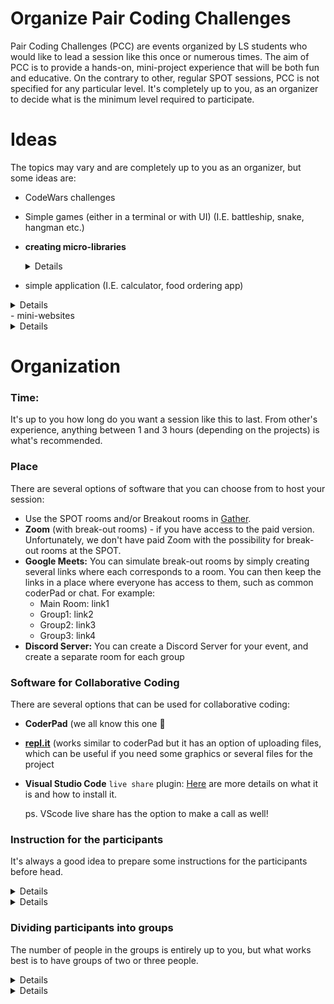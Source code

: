 # **Organize Pair Coding Challenges**

Pair Coding Challenges (PCC) are events organized by LS students who would like to lead a session like this once or numerous times. The aim of PCC is to provide a hands-on, mini-project experience that will be both fun and educative. On the contrary to other, regular SPOT sessions, PCC is not specified for any particular level. It's completely up to you, as an organizer to decide what is the minimum level required to participate. 

# Ideas

The topics may vary and are completely up to you as an organizer, but some ideas are:

- CodeWars challenges
- Simple games (either in a terminal or with UI)  (I.E. battleship,  snake, hangman etc.)
- **creating micro-libraries**
  <details>
  - **JS micro-library**
    - **description and examples:**
        
        **Task:** Building a micro, vanilla JS library
        **Groups:** 2-3 ppl
        
        We are going to build a string manipulation micro-library. 
        
        1. You will need to set up a node project on one of the student's machines:
        - remember about the correct file structure for your files
        - what files and folders should node project include? // lib test
        
        2. You will need to create three files:
        - library module: stringis.js
        - file main.js that will use the functions from the module. `main.js` should simply call the functions and console log the result. If any of the functions throws an error main.js should handle that error and log to console ‘invalid input’. 
        - stringis.test.js that checks if all your functions return what they should
        
        3. stringis.js needs to include the following functions and each function has to throw an error if the input is NOT a string:
        
        ```jsx
        caseSwitchis
        // change all the upper case characters to lower case characters and lowercase characters to uppercase characters. Leave all the other characters unchanged. 
        // ex. Abcd_xkLL? => aBCD_Xkll?
        
        alphaOrderis
        // sort all the characters in a string to be in an alphabetical order. Leaves all non alphabetical characters in the same place. Case insensitive. 
        // // ex. Hello, have a nice day!  => aaacd, eeeH h illn ovy!
        
        compresingis
        // takes a string and compress it. It changes all consecutive same characters into one and their cout
        // ex.  ‘Hello Woooorld’ => ‘Hel(2)o Wo(4)rld’
        
        gRamsayTranslateis
        // takes a string and translating it to Gordon Ramsay talk: change all characters to uppercase. End all the sentence with ‘!!!’. Add ‘YOU IDIOT SANDWICH’  after each ‘,’
        // ex. “This pizza is so disgusting, if you take it to Italy you’ll get arrested.”
        // => “THIS PIZZA IS SO DISGUSTING, YOU IDIOT SANDWICH,  IF YOU TAKE IT TO ITALY YOU’LL GET ARRESTED!!!”
        ```
        
        [Untitled](https://www.notion.so/b3f16a1a543b4ed19715e28280179603?pvs=21)
        
        [Untitled](https://www.notion.so/601b9d8e982045ef97ccb16ffb152245?pvs=21)
        
    - **bonus features:**
        - A bonus if you use regex at least once!
        - Bonus functions:
            - firstLetterSwichis 
            takes two strings and returns and array with two strings with switched first letters of each word.
                
                ```jsx
                
                // Ex: firstLetterSwichis(‘I like eating icecream’, ‘What a nice day!’)
                // => [‘W aike neating dcecream’, ‘Ihat l eice iay’];
                ```
                
            - vowelSwitchis
            Takes in a string and replaces all the vowels [a,e,i,o,u] with their respective positions within that string.
            
            ```jsx
            // ex. 'this is my string' => 'th3s 6s my str15ng'
            ```
            
            - removisDuplicatis
            Removing all consecutive duplicate words from a string, leaving only first words entries.
    - **solutions (some):**
        
        ```jsx
        function alphaOrderis(givenString) {
          let cleaned = givenString.replace(/[^a-z]/gi, '')
          // return cleaned;
          
          let sorted = cleaned.split('').sort((a,b)=>{
            a = a.toLowerCase();
            b = b.toLowerCase();
            if(a < b){
              return -1;
            } else if(a > b){
              return 1;
            } else{
              return 0;
            }
          })
          
        
        givenString.split('').forEach((ogChar, idx) => {
          if (ogChar.match(/[^a-z]/gi)) {
            sorted.splice(idx, 0, ogChar)
          }
        })
          return sorted.join('');
        }
                              
        // console.log(alphaOrderis('Hello, have a nice day!')) // aaacd, eeeH h illn ovy!                 
        
        function caseSwitchis(string) {
          return string.split('').map(char => {
            if (char.match(/[a-z]/)) {
              return char.toUpperCase();
            } else if (char.match(/[A-Z]/)) {
              return char.toLowerCase();
            } else {
              return char;
            }
          }).join('')
          
        }
        
        // console.log(caseSwitchis('Abcd_xkLL?')); // aBCD_Xkll?
        
        module.exports = {alphaOrderis, caseSwitchis}
        ```
  </details>          
- simple application (I.E. calculator, food ordering app)
<details>
- **mini-programs**
  - **Personal Finance App**
      - **Description:**
          - You will be divided into two groups.
          - Your task for today is to cooperate in order to create a plan for a mini Personal Finance App.
          - A big plus is if your team will be able to make the app working.
          - Your app can work in node or browser. It’s entirely up to you.
          - You have to use at least one of the object creation patterns but you cannot use classes.
          - Your team has to decide what functionalities are needed and how will organize yourself.
          - You have time until 12:50 pm (or 45 min) EST so plan your time wisely :)
          - In the end of the session we will present and discuss:
              - present how far did your team go
              - what functionalities does your app have
              - if you got the app working present how it works
              - what was the most challenging part
              - what went well
              
      - The s**olution from previous groups:**
          
          ```jsx
          //Programs that we have created: 
          
          //First group: Leena and Daniel
          
          // function FinanceApp(initalBalance = 0, ) {
          //   this.balance = initalBalance;
          //   this.expenses = [];
          //   this.income = [];
          // }
          
          // FinanceApp.prototype = {
          //   getBalance() {
          //     return this.balance;
          //   },
          //   getIncome() {
          //     return this.income.map(current => current.toString());
          //   },
          //   getExpenses() {
          //     return this.expenses.map(current => current.toString());
          //   },
          //   addExpense(value = 0, category = 'Generic', date = 'today') {
          //     this.expenses.push(new Record(value, category, date));
          //     this.balance -= value;
          //   },
          //   addIncome(value = 0, category = 'Generic', date = 'today') {
          //     this.balance += value;
          //     this.income.push(new Record(value, category, date));
          //   }
          // }
          
          // function Record (value, category, date) {
          //   this.value = value;
          //   this.category = category;
          //   this.date = date;
          // }
          
          // Record.prototype.toString = function() {
          //   return `value: ${this.value} - category: ${this.category} - date: ${this.date}`;
          // }
          
          // let danielFinanceApp = new FinanceApp(0);
          // console.log(danielFinanceApp.addExpense(40, 'gas'));
          // console.log(danielFinanceApp.addExpense(130, 'costoc'));
          
          // console.log(danielFinanceApp.getIncome());
          // console.log(danielFinanceApp.addIncome(1000));
          
          // console.log(danielFinanceApp.getExpenses());
          // console.log(danielFinanceApp.addExpense(100, 'food', 'today'))
          // console.log(danielFinanceApp.addExpense(10, 'food', 'February 3'));
          // console.log(danielFinanceApp.getIncome());
          // console.log(danielFinanceApp.getExpenses());
          // console.log(danielFinanceApp.getBalance());
          
          // Second group: Carl and Kyle
          
          // Budget Class
          function Budget(budget) {
            this.budget = budget;
            this.expenses = [];
          }
          
          Budget.prototype.getBudget = function () {
            return this.budget;
          }
          
          Budget.prototype.addExpense = function (name, total) {
            let expense = new Expense(name, total);
            this.expenses.push(expense);
          }
          
          Budget.prototype.getExpense = function (name) {
            let filteredExpenses = this.expenses.filter(expense => expense.getName() === name);
            Object.keys(filteredExpenses).forEach(key => {
              console.log(`${filteredExpenses[key].info()}`)
            });
          }
          
          // do we want this to return the object, or render a display?
          Budget.prototype.getExpenses = function () {
            console.log('Current expenses are: ');
          
            this.expenses.forEach(expense => {
              console.log(`${expense.info()}`);
            });
          
          }
          
          Budget.prototype.getTotalExpenses = function () {
            let total = 0;
            this.expenses.forEach(expense => {
              total += expense.getTotal();
            });
            return total;
          }
          
          Budget.prototype.redOrBlack = function () {
            let exp = this.getTotalExpenses();
            return (this.budget >= exp) ? 'In the black!' : 'In the red...';
          };
          
          // Expense Class
          function Expense(name, total) {
            this.name = name;
            this.total = total;
          }
          
          Expense.prototype.getName = function () {
            return this.name;
          }
          
          Expense.prototype.getTotal = function () {
            return this.total;
          }
          
          Expense.prototype.info = function () {
            return `${this.name} : ${this.total}`;
          }
          
          let myBudget = new Budget(2000);
          console.log(myBudget.getBudget());
          myBudget.addExpense('gas', 25);
          myBudget.addExpense('gas', 36);
          myBudget.addExpense('takeout', 75);
          myBudget.addExpense('groceries', 2500);
          
          console.log(myBudget.getExpenses());
          console.log(myBudget.getExpense('gas'));
          console.log(myBudget.getExpense('takeout'));
          console.log(myBudget.getExpense('groceries'));
          
          console.log(myBudget.getTotalExpenses());
          console.log(myBudget.redOrBlack());
          ```
  </details>          
- mini-websites
<details>
- **mini Express.js application**
    
    [Pair Coding Challenge](https://www.notion.so/Pair-Coding-Challenge-6bb6abd0d812447cab1fcf80097073ac?pvs=21)
</details> 


# Organization

### Time:
It's up to you how long do you want a session like this to last. From other's experience, anything between 1 and 3 hours (depending on the projects) is what's recommended. 

### Place
There are several options of software that you can choose from to host your session:
- Use the SPOT rooms and/or Breakout rooms in [Gather](https://shorturl.at/YgIKB).
- **Zoom** (with break-out rooms) - if you have access to the paid version. Unfortunately, we don't have paid Zoom with the possibility for break-out rooms at the SPOT.
- **Google Meets:** You can simulate break-out rooms by simply creating several links where each corresponds to a room. You can then keep the links in a place where everyone has access to them, such as common coderPad or chat. For example:
    - Main Room: link1
    - Group1: link2
    - Group2: link3
    - Group3: link4
- **Discord Server:** You can create a Discord Server for your event, and create a separate room for each group


### Software for Collaborative Coding
There are several options that can be used for collaborative coding:

- **CoderPad** (we all know this one 🙂
- [**repl.it**](http://repl.it) (works similar to coderPad but it has an option of uploading files, which can be useful if you need some graphics or several files for the project
- **Visual Studio Code** `live share` plugin: [Here](https://visualstudio.microsoft.com/services/live-share/) are more details on what it is and how to install it.
    
    ps. VScode live share has the option to make a call as well!  
    

### Instruction for the participants
It's always a good idea to prepare some instructions for the participants before head. 

<details>
- **Feel free to use this template:**
    
    ## Before the session:
    
    **Set-up (directories and modules)**
    
    - directory set-up
    - installation of modules and libraries
    - other
    
    ## During the session:
    
    Details: (how much time?, links to repl etc.) 
    
    Task: (describe what the groups will do)
    
    Steps or hints: *optional (describe what could be some steps that the groups should do) 
</details>
  
<details>  
- **Here is an example of instruction:**
    
    ### Before the session:
    
    1. **Set-up (directories and modules)**
        - **directory set-up:**
            
            ```jsx
            dir_name:
              index.js
              .gitignore
              public
                -images
                - stylesheets
                  - application.css
              views
                - layout.pug
                - index.pug
                - menu.pug
            ```
            
        - **npm init**
        - **place node_modules in `.gitignore`**
        - **install libraries**
            
            ```jsx
            npm install express morgan express-flash express-session connect-loki express-validator pug --save
            ```
            
        - **install nodemon**
            
            ```jsx
            npm install nodemon --save-dev
            ```
            
            - script in `package.json` :
            
            ```jsx
            "scripts": {
                "start": "npx nodemon hello.js",
            ```
            
        - **require modules**
            
            ```jsx
            const express = require("express");
            const morgan = require("morgan");
            const flash = require("express-flash");
            const session = require("express-session");
            const { body, validationResult } = require("express-validator");
            
            const store = require("connect-loki");
            
            const app = express();
            const LokiStore = store(session);
            
            app.set("views", "./views");
            app.set("view engine", "pug");
            
            app.use(morgan("common"));
            ```
            
    2. **Visual Studio:**
        - install `life share` extension
    
    ### During The session
    
    **Task:**
    
    Your task for today will be to create a simple application for a local restaurant. The final application should have the following:
    
    - home page with:
        - a title
        - an image (of a hamburger??)
        - a link to a menu
        
        ![](https://s3-us-west-2.amazonaws.com/secure.notion-static.com/92b5e768-33f8-4a6b-bf7a-08665d1e6281/Screenshot_from_2021-06-09_15-51-15.png)
        
    - a menu page:
        - with some items and prices:
            - for inspiration:
                
                ```jsx
                const menu_items = [
                  {
                    header: 'Appetizers',
                    dishes: [{
                      name: 'tomato salad',
                      price: '$10'
                    },
                    {
                      name: 'mashed potatos',
                      price: '$5'
                    }],
                  },
                  {
                    header: 'Soups',
                    dishes: [{
                      name: 'vegetable soup',
                      price: '$12'
                    },
                    {
                      name: 'tomato soup',
                      price: '$15'
                    }]
                  },
                  {
                    header: 'Main',
                    dishes: [{
                      name: 'hamburger',
                      price: '$20'
                    },
                    {
                      name: 'chicken burger',
                      price: '$16'
                    },
                    {
                      name: 'vegetable burger',
                      price: '$13'
                    }]
                  }
                ];
                ```
                
        - a link to 'make orders' page
        - a link to home page
        
        ![](https://s3-us-west-2.amazonaws.com/secure.notion-static.com/e4da7626-b501-4568-af8f-9415f2e06969/Screenshot_from_2021-06-09_15-52-20.png)
        
    - orders page:
        - with a simple form to take orders: (name, order) (You can add other fields if you want)
        - a link to go back to main page
        
        ![](https://s3-us-west-2.amazonaws.com/secure.notion-static.com/d42d0691-215d-4adb-b048-395915f46d62/Screenshot_from_2021-06-09_15-52-23.png)
        
    - don't worry about CSS
    - don't worry about form validation at this stage
    
    **Steps:**
    
    1. create templates for `index.pug` and `layout.pug`. You can use this bolierplates:
        - for index.pug:
            
            ```jsx
            doctype html
            
            html(lang="en-US")
              head
                title Todo App
              body
                header
                  h1 Todo Tracker
            ```
            
        - for layout.pug:
            
            ```jsx
            doctype html
            
            html(lang="en-US")
            
              head
                title Your Restaurant Title
                meta(charset="UTF-8")
                
            
              body
                header
                  h1 Name of your Restaurant 
            
                main
                  block main
            ```
            
    2. create the first route for the home page and call Express to listen on port 3000
    3. creates a route and a template for the menu page
    4. create a route and a template for `order-food` page 
    5. create a post route for the `order-food`  
    6. store all orders in an `orders` array
    
    **If you have time:** 
    
    - validate and sanitize user input
    - display an error message if the input is incorrect and a success message if the order has been completed.
    - preserve user input while displaying error messages
    - provide session persistence
    - provide storage to store all orders
    - provide flash error messages
    - create a new page `all orders` and display all orders there
</details> 

### Dividing participants into groups
The number of people in the groups is entirely up to you, but what works best is to have groups of two or three people. 

<details>
- **Feel free to use this script to randomly divide people into groups: (JavaScript)**
    
    ```jsx
    function divideIntoGroups(arrOfStudents, groupSize) {
      let groups = {}
      
        for (let i = 0; i < groupSize; i++) {
          groups[`Group ${i}`] = [];
        }  
      while (arrOfStudents.length > 0) {
        for (let key in groups) {
          arrOfStudents.sort(() => Math.random() - 0.5);
          groups[key].push(arrOfStudents[0]);
          arrOfStudents.shift();
        }
      }
      return groups;
    }  
    
    divideIntoGroups(['Ally','John','Mary' ,'Adam'], 2)); // => {Group1: ['Ally', 'Adam'], Group2: ['Mary, 'John']}
    ```
</details>

<details>
- **Feel free to use this script to randomly divide people into groups: (Ruby)**
    
    ***(Big thanks to Jordan Whistler for sharing his script!)*** 
    
    ```jsx
    #!/usr/share/rvm/rubies/ruby-2.7.1/bin/ruby
    require 'csv'
    file = CSV.read('/home/jordan/Desktop/ChallengePairs.csv', {headers: true})
    people_by_track = file.group_by { |person| person[1] }
    pairs = [people_by_track['Javascript'], people_by_track['Ruby'], people_by_track['None']]
    pairs.map! do |pair|
      pair.shuffle unless pair.nil?
    end
    pairs = pairs.flatten(1).each_slice(2).to_a
    room = 1
    puts "Pairs:\n\n"
    pairs.each do |pair|
      person1 = pair[0] || [ "Unpaired", "None" ]
      person2 = pair[1] || [ "Unpaired", "None" ] 
      puts "#{person1[0]} (#{person1[1]}) & #{person2[0]} (#{person2[1]}) in Room #{room}"
      room += 1
    end
    ```
    
    You'll have to:
    
     1) change the shebang to match your ruby install (do a `which ruby` then copy that over) if you want to do a `chmod +x` on it. Otherwise just run it with ruby `pairmaker.rb`
    
    2) make sure your csv file path goes in the CSV.read method there on the third line
    
    I just formatted the csv like this:
    
    ```jsx
    Name	JS/Ruby Track
    Katarina Rosiak	Javascript
    Ainaa Sakinah	Ruby
    Tzvi	Javascript
    Marc Hermann	Javascript
    Ricky Viejo	Ruby
    Arun Paul Gopal	Ruby
    Andrew Moore	Ruby
    Parker Young	Ruby
    Iuliu Pop	Ruby
    Sean Richardson	Ruby
    Pauline Tanzman	Ruby
    Isaak	Ruby
    Steve Gontzes	Ruby
    Stefano Schmidt	Javascript
    Lisa Melo	Ruby
    ```
    
    when you run it in terminal it'll output something like this:
    
    ```jsx
    Pairs:
    Unpaired (None) & Steve Gontzes (Ruby) in Room 1
    Ricky Viejo (Ruby) & Arun Paul Gopal (Ruby) in Room 2
    Ainaa Sakinah (Ruby) & Parker Young (Ruby) in Room 3
    Andrew Moore (Ruby) & Sean Richardson (Ruby) in Room 4
    Iuliu Pop (Ruby) & Pauline Tanzman (Ruby) in Room 5
    Isaak (Ruby) & Lisa Melo (Ruby) in Room 6
    Unpaired (None) & Unpaired (None) in Room 7
    ```
</details>
